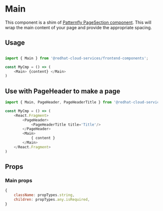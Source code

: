 # Main

This component is a shim of [Patternfly PageSection component](https://www.patternfly.org/v4/documentation/react/overview/notes/#components).
This will wrap the main content of your page and provide the appropriate spacing.

## Usage

```javascript

import { Main } from '@redhat-cloud-services/frontend-components';

const MyCmp = () => (
    <Main> {content} </Main>
)
```

## Use with PageHeader to make a page

```javascript
import { Main, PageHeader, PageHeaderTitle } from '@redhat-cloud-services/frontend-components';

const MyCmp = () => (
    <React.Fragment>
        <PageHeader>
            <PageHeaderTitle title='Title'/>
        </PageHeader>
        <Main>
            { content }
        </Main>
    </React.Fragment>
)

```

## Props

### Main props

```javascript
{
    className: propTypes.string,
    children: propTypes.any.isRequired,
}
```

